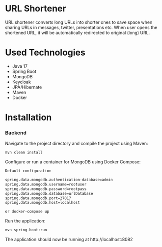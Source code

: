 # URL Shortener

URL shortener converts long URLs into shorter ones to save
space when sharing URLs in messages, twitter, presentations
etc. When user opens the shortened URL, it will be
automatically redirected to original (long) URL.

# Used Technologies

- Java 17
- Spring Boot
- MongoDB
- Keycloak
- JPA/Hibernate
- Maven 
- Docker

# Installation

### **Backend**

Navigate to the project directory and compile the project using Maven:
```sh
mvn clean install
```  
Configure or run a container for MongoDB using Docker Compose:
```sh
Default configuration

spring.data.mongodb.authentication-database=admin
spring.data.mongodb.username=rootuser
spring.data.mongodb.password=rootpass
spring.data.mongodb.database=urlDatabase
spring.data.mongodb.port=27017
spring.data.mongodb.host=localhost
``` 
```sh
or docker-compose up
```  
Run the application:
```sh
mvn spring-boot:run
```  
The application should now be running at http://localhost:8082

